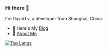 ### Hi there 👋

<!--
**daweilv/daweilv** is a ✨ _special_ ✨ repository because its `README.md` (this file) appears on your GitHub profile

Here are some ideas to get you started:

- 🔭 I’m currently working on ...
- 🌱 I’m currently learning ...
- 👯 I’m looking to collaborate on ...
- 🤔 I’m looking for help with ...
- 💬 Ask me about ...
- 📫 How to reach me: ...
- 😄 Pronouns: ...
- ⚡ Fun fact: ...
-->
I'm David<img width="2" height="2" src="https://komarev.com/ghpvc/?username=daweilv&color=brightgreen"/>Lv, a developer from Shanghai, China.

- 🌱 Here's My [Blog](https://lvdawei.com)
- 💬 [About Me](https://lvdawei.com/about)

[![Top Langs](https://github-readme-stats.vercel.app/api?username=daweilv&show_icons=true&hide_title=true&hide_border=true)](https://github.com/daweilv)
<!-- [![Top Langs](https://github-readme-stats.vercel.app/api/top-langs/?username=daweilv&layout=compact)](https://github.com/daweilv) -->


<!-- ## ⚡ Github Stats:
![](https://komarev.com/ghpvc/?username=daweilv&color=brightgreen)

![](https://github-profile-summary-cards.vercel.app/api/cards/profile-details?username=daweilv&theme=vue)
![](https://github-profile-summary-cards.vercel.app/api/cards/repos-per-language?username=daweilv&theme=vue)
![](https://github-profile-summary-cards.vercel.app/api/cards/most-commit-language?username=daweilv&theme=vue)
![](https://github-profile-summary-cards.vercel.app/api/cards/stats?username=daweilv&theme=vue)
![](https://github-profile-summary-cards.vercel.app/api/cards/productive-time?username=daweilv&theme=vue) -->
